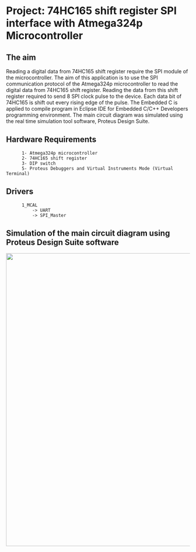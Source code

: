 # Project: 74HC165 shift register SPI interface with Atmega324p Microcontroller

## The aim
Reading a digital data from 74HC165 shift register require the SPI module of the microcontroller. The aim of this application is to use the SPI communication protocol of the Atmega324p microcontroller to read the digital data from 74HC165 shift register. Reading the data from this shift register required to send 8 SPI clock pulse to the device. Each data bit of 74HC165 is shift out every rising edge of the pulse. The Embedded C is applied to compile program in Eclipse IDE for Embedded C/C++ Developers programming environment. The main circuit diagram was simulated using the real time simulation tool software, Proteus Design Suite.

## Hardware Requirements

```
      1- Atmega324p microcontroller
      2- 74HC165 shift register
      3- DIP switch
      5- Proteus Debuggers and Virtual Instruments Mode (Virtual Terminal)
```
## Drivers

```
      1_MCAL
          -> UART
          -> SPI_Master

```
## Simulation of the main circuit diagram using Proteus Design Suite software
<img src="https://github.com/user-attachments/assets/99d11a13-83fe-497d-acef-bf2dcbfeb046" width="800">

